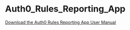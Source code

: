 # Auth0_Rules_Reporting_App

[Download the Auth0 Rules Reporting App User Manual](https://drive.google.com/open?id=1gVfOOAnrirITPZ0ITvGTvjjcOBhMl6dD)

